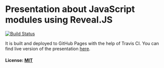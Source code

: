 # Presentation about JavaScript modules using Reveal.JS
[![Build Status](https://travis-ci.org/DarkXaHTeP/JsModules.Presentation.svg?branch=master)](https://travis-ci.org/DarkXaHTeP/JsModules.Presentation)

It is built and deployed to GitHub Pages with the help of Travis CI.
You can find live version of the presentation [here](https://darkxahtep.github.io/JsModules.Presentation).

#### License: [MIT](LICENSE)